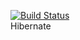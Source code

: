 [![Build Status](https://travis-ci.org/KirillDan/job4j_tracker.svg?branch=develop)](https://travis-ci.org/KirillDan/job4j_tracker)
<br/>
Hibernate 
